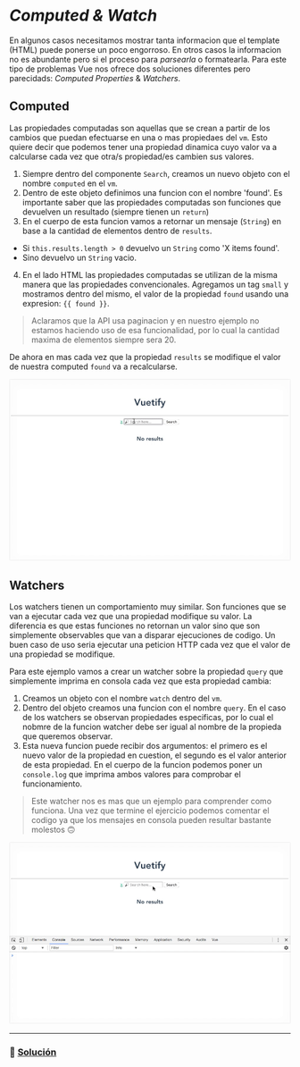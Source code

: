# *Computed & Watch*

En algunos casos necesitamos mostrar tanta informacion que el template (HTML) puede ponerse un poco engorroso. En otros casos la informacion no es abundante pero si el proceso para *parsearla* o formatearla. Para este tipo de problemas Vue nos ofrece dos soluciones diferentes pero parecidads: *Computed Properties* & *Watchers*.

## Computed

Las propiedades computadas son aquellas que se crean a partir de los cambios que puedan efectuarse en una o mas propiedaes del `vm`. Esto quiere decir que podemos tener una propiedad dinamica cuyo valor va a calcularse cada vez que otra/s propiedad/es cambien sus valores.

1. Siempre dentro del componente `Search`, creamos un nuevo objeto con el nombre `computed` en el `vm`.
2. Dentro de este objeto definimos una funcion con el nombre 'found'. Es importante saber que las propiedades computadas son funciones que devuelven un resultado (siempre tienen un `return`)
3. En el cuerpo de esta funcion vamos a retornar un mensaje (`String`) en base a la cantidad de elementos dentro de `results`.
  * Si `this.results.length > 0` devuelvo un `String` como 'X items found'.
  * Sino devuelvo un `String` vacio.
4. En el lado HTML las propiedades computadas se utilizan de la misma manera que las propiedades convencionales. Agregamos un tag `small` y mostramos dentro del mismo, el valor de la propiedad `found` usando una expresion: `{{ found }}`.

> Aclaramos que la API usa paginacion y en nuestro ejemplo no estamos haciendo uso de esa funcionalidad, por lo cual la cantidad maxima de elementos siempre sera 20.

De ahora en mas cada vez que la propiedad `results` se modifique el valor de nuestra computed `found` va a recalcularse.

![12](../img/12.gif)

## Watchers

Los watchers tienen un comportamiento muy similar. Son funciones que se van a ejecutar cada vez que una propiedad modifique su valor. La diferencia es que estas funciones no retornan un valor sino que son simplemente observables que van a disparar ejecuciones de codigo. Un buen caso de uso seria ejecutar una peticion HTTP cada vez que el valor de una propiedad se modifique.

Para este ejemplo vamos a crear un watcher sobre la propiedad `query` que simplemente imprima en consola cada vez que esta propiedad cambia:

1. Creamos un objeto con el nombre `watch` dentro del `vm`.
2. Dentro del objeto creamos una funcion con el nombre `query`. En el caso de los watchers se observan propiedades especificas, por lo cual el nobmre de la funcion watcher debe ser igual al nombre de la propieda que queremos observar.
3. Esta nueva funcion puede recibir dos argumentos: el primero es el nuevo valor de la propiedad en cuestion, el segundo es el valor anterior de esta propiedad. En el cuerpo de la funcion podemos poner un `console.log` que imprima ambos valores para comprobar el funcionamiento.

> Este watcher nos es mas que un ejemplo para comprender como funciona. Una vez que termine el ejercicio podemos comentar el codigo ya que los mensajes en consola pueden resultar bastante molestos 🙃

![12b](../img/12b.gif)

___
### 📝 [Solución](https://github.com/ianaya89/workshop-vuejs/blob/master/hints/12.md)
